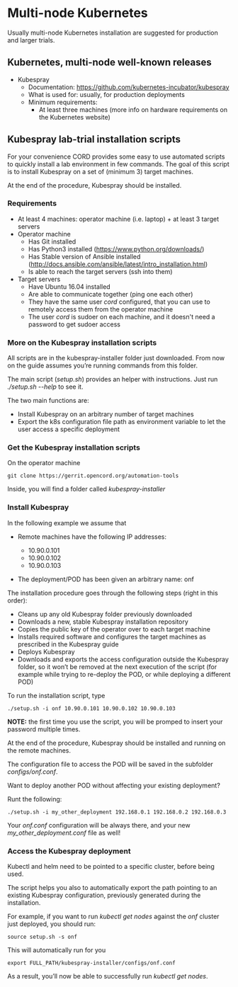 # Multi-node Kubernetes

Usually multi-node Kubernetes installation are suggested for production and larger trials.

## Kubernetes, multi-node well-known releases

* Kubespray
    * Documentation: <https://github.com/kubernetes-incubator/kubespray>
    * What is used for: usually, for production deployments
    * Minimum requirements:
        * At least three machines (more info on hardware requirements on the Kubernetes website)

## Kubespray lab-trial installation scripts

For your convenience CORD provides some easy to use automated scripts to quickly install a lab environment in few commands.
The goal of this script is to install Kubespray on a set of (minimum 3) target machines.

At the end of the procedure, Kubespray should be installed.

### Requirements

* At least 4 machines: operator machine (i.e. laptop) + at least 3 target servers
* Operator machine
    * Has Git installed
    * Has Python3 installed (<https://www.python.org/downloads/>)
    * Has Stable version of Ansible installed (<http://docs.ansible.com/ansible/latest/intro_installation.html>)
    * Is able to reach the target servers (ssh into them)
* Target servers
    * Have Ubuntu 16.04 installed 
    * Are able to communicate together (ping one each other)
    * They have the same user *cord* configured, that you can use to remotely access them from the operator machine
    * The user *cord* is sudoer on each machine, and it doesn't need a password to get sudoer access

### More on the Kubespray installation scripts

All scripts are in the kubespray-installer folder just downloaded. From now on the guide assumes you’re running commands from this folder.

The main script (*setup.sh*) provides an helper with instructions. Just run *./setup.sh --help* to see it.

The two main functions are:

* Install Kubespray on an arbitrary number of target machines
* Export the k8s configuration file path as environment variable to let the user access a specific deployment

### Get the Kubespray installation scripts

On the operator machine
```shell
git clone https://gerrit.opencord.org/automation-tools
```

Inside, you will find a folder called *kubespray-installer*

### Install Kubespray

In the following example we assume that

* Remote machines have the following IP addresses:
    * 10.90.0.101
    * 10.90.0.102
    * 10.90.0.103

* The deployment/POD has been given an arbitrary name: onf

The installation procedure goes through the following steps (right in this order):

* Cleans up any old Kubespray folder previously downloaded
* Downloads a new, stable Kubespray installation repository
* Copies the public key of the operator over to each target machine
* Installs required software and configures the target machines as prescribed in the Kubespray guide
* Deploys Kubespray
* Downloads and exports the access configuration outside the Kubespray folder, so it won’t be removed at the next execution of the script (for example while trying to re-deploy the POD, or while deploying a different POD)

To run the installation script, type
```shell
./setup.sh -i onf 10.90.0.101 10.90.0.102 10.90.0.103
```

**NOTE:** the first time you use the script, you will be promped to insert your password multiple times.

At the end of the procedure, Kubespray should be installed and running on the remote machines.

The configuration file to access the POD will be saved in the subfolder *configs/onf.conf*.

Want to deploy another POD without affecting your existing deployment?

Runt the following:
```shell
./setup.sh -i my_other_deployment 192.168.0.1 192.168.0.2 192.168.0.3
```

Your *onf.conf* configuration will be always there, and your new *my_other_deployment.conf* file as well!

### Access the Kubespray deployment

Kubectl and helm need to be pointed to a specific cluster, before being used.

The script helps you also to automatically export the path pointing to an existing Kubespray configuration, previously generated during the installation.

For example, if you want to run *kubectl get nodes* against the *onf* cluster just deployed, you should run:

```shell
source setup.sh -s onf
```

This will automatically run for you

```shell
export FULL_PATH/kubespray-installer/configs/onf.conf
```

As a result, you’ll now be able to successfully run *kubectl get nodes*.
